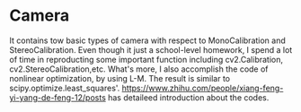 # Camera
It contains tow basic types of camera with respect to MonoCalibration and StereoCalibration. Even though it just a school-level homework, I spend a lot of time in reproducting some important function including cv2.Calibration, cv2.StereoCalibration,etc. What's more, I also accomplish the code of nonlinear optimization, by using L-M. The result is similar to scipy.optimize.least_squares'. https://www.zhihu.com/people/xiang-feng-yi-yang-de-feng-12/posts has detaileed introduction about the codes.

